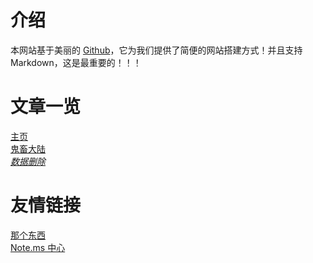 # 介绍

本网站基于美丽的 [Github](https://github.com)，它为我们提供了简便的网站搭建方式！并且支持 Markdown，这是最重要的！！！

# 文章一览

[主页](/index.md)<br>
[鬼畜大陆](/articles/gcdl.md)<br>
*[数据删除](/articles/whc.md)<br>*

# 友情链接

[那个东西](https://www.gdfzoj.com:23380)<br>
[Note.ms 中心](https://note.ms/oniway)<br>